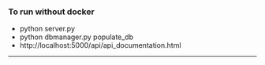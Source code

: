 
### To run without docker 

- python server.py
- python dbmanager.py populate_db
- http://localhost:5000/api/api_documentation.html
---
